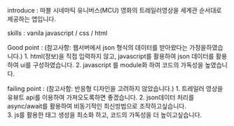 introduce : 마블 시네마틱 유니버스(MCU) 영화의 트레일러영상을 세계관 순서대로 제공하는 앱입니다.

skills : vanila javascript / css / html

Good point : (참고사항: 웹서버에서 json 형식의 데이터를 받아왔다는 가정을하였습니다.)
        1. html(정보)을 직접 입력하지 않고, javascript를 활용하여 json 데이터를 활용하여 ui를 구성하였습니다. 
        2. javascript 를 module화 하여 코드의 가독성을 높였습니다. 

failing point : (참고사함: 반응형 디자인을 고려하지 않았습니다.)
        1. 트레일러 영상을 유뷰트 api를 이용하여 가져오도록하면 좋겠습니다.
        2. json데이터 처리를 async/await를 활용하여 비동기적인 최신방법으로 조작하고싶습니다.  
        3. js를 활용한 태그 생성을 최소화 하고, 코드의 가독성을 더 높이고싶습니다. 